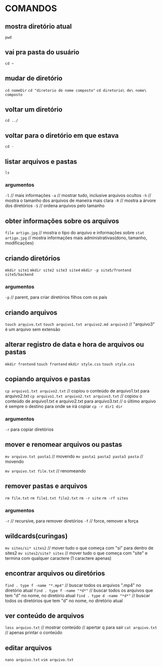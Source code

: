# COMANDOS

## mostra diretório atual
`pwd`

## vai pra pasta do usuário
`cd ~`

## mudar de diretório
`cd nomeDir`
`cd "diretorio de nome composto"` 
`cd diretorio\ de\ nome\ composto` 

## voltar um diretório
`cd ../`

## voltar para o diretório em que estava
`cd -`

## listar arquivos e pastas
`ls`
### argumentos
`-l` // mais informações
`-a` // mostrar tudo, inclusive arquivos ocultos
`-h` // mostra o tamanho dos arquivos de maneira mais clara
`-R` // mostra a árvore dos diretórios
`-S` // ordena arquivos pelo tamanho

## obter informações sobre os arquivos
`file artigo.jpg` // mostra o tipo do arquivo e informações sobre
`stat artigo.jpg` // mostra informações mais administrativas(dono, tamanho, modificações)

## criando diretórios
`mkdir site1`
`mkdir site2 site3 site4` 
`mkdir -p site5/frontend site5/backend` 
### argumentos
`-p` // parent, para criar diretórios filhos com os pais 

## criando arquivos
`touch arquivo.txt`
`touch arquivo1.txt arquivo2.md arquivo3` // "arquivo3" é um arquivo sem extensão

## alterar registro de data e hora de arquivos ou pastas
`mkdir frontend`
`touch frontend`
`mkdir style.css`
`touch style.css`

## copiando arquivos e pastas
`cp arquivo1.txt arquivo2.txt` // copiou o conteúdo de arquivo1.txt para arquivo2.txt
`cp arquivo1.txt arquivo2.txt arquivo3.txt`
// copiou o conteúdo de arquivo1.txt e arquivo2.txt para arquivo3.txt
// o último arquivo é sempre o destino para onde se irá copiar
`cp -r dir1 dir`
### argumentos
`-r` para copiar diretórios

## mover e renomear arquivos ou pastas
`mv arquivo.txt pasta1` // movendo
`mv pasta1 pasta2 pasta3 pasta` // movendo

`mv arquivo.txt file.txt` // renomeando

## remover pastas e arquivos
`rm file.txt`
`rm file1.txt file2.txt`
`rm -r site`
`rm -rf sites`
### argumentos
`-r` // recursive, para remover diretórios
`-f` // force, remover a força

## wildcards(curingas)
`mv sites/si* sites2` // mover tudo o que começa com "si" para dentro de sites2
`mv sites2/site? sites` 
// mover tudo o que começa com "site" e termina com qualquer caractere (1 caractere apenas)

## encontrar arquivos ou diretórios
`find . type f -name "*.mp4"` // buscar todos os arquivos ".mp4" no diretório atual
`find . type f -name "*d*"` // buscar todos os arquivos que tem "d" no nome, no diretório atual
`find . type d -name "*d*"` // buscar todos os diretórios que tem "d" no nome, no diretório atual

## ver conteúdo de arquivos
`less arquivo.txt` // mostrar conteúdo // apertar q para sair
`cat arquivo.txt` // apenas printar o conteúdo

## editar arquivos
`nano arquivo.txt`
`vim arquivo.txt`



